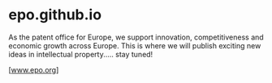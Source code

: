 # epo.github.io

As the patent office for Europe, we support innovation, competitiveness and economic growth across Europe.
This is where we will publish exciting new ideas in intellectual property..... stay tuned!

[www.epo.org]
